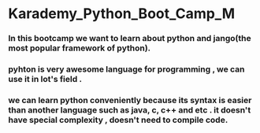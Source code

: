 # Karademy_Python_Boot_Camp_M
### In this bootcamp we want to learn about python and jango(the most popular framework of python).
### pyhton is very awesome language for programming , we can use it in lot's field .
### we can learn python conveniently because its syntax is easier than another language such as java, c, c++ and etc . it doesn't have special complexity , doesn't need to compile code.

